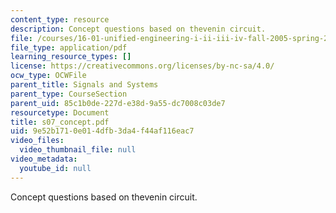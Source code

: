 ```yaml
---
content_type: resource
description: Concept questions based on thevenin circuit.
file: /courses/16-01-unified-engineering-i-ii-iii-iv-fall-2005-spring-2006/9e52b1710e014dfb3da4f44af116eac7_s07_concept.pdf
file_type: application/pdf
learning_resource_types: []
license: https://creativecommons.org/licenses/by-nc-sa/4.0/
ocw_type: OCWFile
parent_title: Signals and Systems
parent_type: CourseSection
parent_uid: 85c1b0de-227d-e38d-9a55-dc7008c03de7
resourcetype: Document
title: s07_concept.pdf
uid: 9e52b171-0e01-4dfb-3da4-f44af116eac7
video_files:
  video_thumbnail_file: null
video_metadata:
  youtube_id: null
---
```

Concept questions based on thevenin circuit.